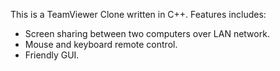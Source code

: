 This is a TeamViewer Clone written in C++. Features includes:
- Screen sharing between two computers over LAN network.
- Mouse and keyboard remote control.
- Friendly GUI.
